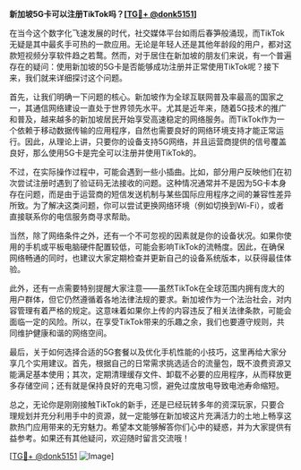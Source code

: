 **新加坡5G卡可以注册TikTok吗？[[TG💪+ @donk5151](https://t.me/s/donk5151)]**

在当今这个数字化飞速发展的时代，社交媒体平台如雨后春笋般涌现，而TikTok无疑是其中最炙手可热的一款应用。无论是年轻人还是其他年龄段的用户，都对这款短视频分享软件趋之若鹜。然而，对于居住在新加坡的朋友们来说，有一个普遍存在的疑问：使用新加坡的5G卡是否能够成功注册并正常使用TikTok呢？接下来，我们就来详细探讨这个问题。

首先，让我们明确一下问题的核心。新加坡作为全球互联网普及率最高的国家之一，其通信网络建设一直处于世界领先水平。尤其是近年来，随着5G技术的推广和普及，越来越多的新加坡居民开始享受高速稳定的网络服务。而TikTok作为一个依赖于移动数据传输的应用程序，自然也需要良好的网络环境支持才能正常运行。因此，从理论上讲，只要你的设备支持5G网络，并且运营商提供的信号覆盖良好，那么使用5G卡是完全可以注册并使用TikTok的。

不过，在实际操作过程中，可能会遇到一些小插曲。比如，部分用户反映他们在初次尝试注册时遇到了验证码无法接收的问题。这种情况通常并不是因为5G卡本身存在问题，而是由于运营商的短信发送机制与某些国际应用程序之间的兼容性差异所致。为了解决这类问题，你可以尝试更换网络环境（例如切换到Wi-Fi），或者直接联系你的电信服务商寻求帮助。

当然，除了网络条件之外，还有一个不可忽视的因素就是你的设备状况。如果你使用的手机或平板电脑硬件配置较低，可能会影响TikTok的流畅度。因此，在确保网络畅通的同时，也建议大家定期检查并更新自己的设备系统版本，以获得最佳体验。

此外，还有一点需要特别提醒大家注意——虽然TikTok在全球范围内拥有庞大的用户群体，但它仍然遵循着各地法律法规的要求。新加坡作为一个法治社会，对内容管理有着严格的规定。这意味着如果你上传的内容违反了相关法律条款，可能会面临一定的风险。所以，在享受TikTok带来的乐趣之余，我们也要遵守规则，共同维护健康和谐的网络空间。

最后，关于如何选择合适的5G套餐以及优化手机性能的小技巧，这里再给大家分享几个实用建议。首先，根据自己的日常需求挑选适合的流量包，既不浪费资源又能满足基本使用；其次，定期清理缓存文件、卸载不必要的应用程序，从而释放更多存储空间；还有就是保持良好的充电习惯，避免过度放电导致电池寿命缩短。

总之，无论你是刚刚接触TikTok的新手，还是已经玩转多年的资深玩家，只要合理规划并充分利用手中的资源，就一定能够在新加坡这片充满活力的土地上畅享这款热门应用带来的无穷魅力。希望本文能够解答你们心中的疑惑，并为大家提供有益参考。如果还有其他疑问，欢迎随时留言交流哦！

[[TG💪+ @donk5151](https://t.me/s/donk5151) ![Image](https://i.postimg.cc/rwNCRYN7/Snipaste-2025-04-30-17-27-05.png)]